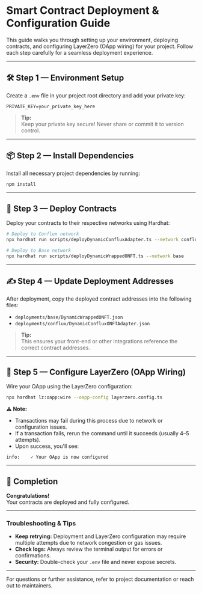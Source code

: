 # Smart Contract Deployment & Configuration Guide

This guide walks you through setting up your environment, deploying contracts, and configuring LayerZero (OApp wiring) for your project. Follow each step carefully for a seamless deployment experience.

---

## 🛠️ Step 1 — Environment Setup

Create a `.env` file in your project root directory and add your private key:

```env
PRIVATE_KEY=your_private_key_here
```

> **Tip:**  
> Keep your private key secure! Never share or commit it to version control.

---

## 📦 Step 2 — Install Dependencies

Install all necessary project dependencies by running:

```sh
npm install
```

---

## 🚀 Step 3 — Deploy Contracts

Deploy your contracts to their respective networks using Hardhat:

```sh
# Deploy to Conflux network
npx hardhat run scripts/deployDynamicConfluxAdapter.ts --network conflux

# Deploy to Base network
npx hardhat run scripts/deployDynamicWrappedONFT.ts --network base
```

---

## ✍️ Step 4 — Update Deployment Addresses

After deployment, copy the deployed contract addresses into the following files:

- `deployments/base/DynamicWrappedONFT.json`
- `deployments/conflux/DynamicConfluxONFTAdapter.json`

> **Tip:**  
> This ensures your front-end or other integrations reference the correct contract addresses.

---

## 🔗 Step 5 — Configure LayerZero (OApp Wiring)

Wire your OApp using the LayerZero configuration:

```sh
npx hardhat lz:oapp:wire --oapp-config layerzero.config.ts
```

**⚠️ Note:**
- Transactions may fail during this process due to network or configuration issues.
- If a transaction fails, rerun the command until it succeeds (usually 4–5 attempts).
- Upon success, you'll see:

```
info:    ✓ Your OApp is now configured
```

---

## 🎉 Completion

**Congratulations!**  
Your contracts are deployed and fully configured.

---

### Troubleshooting & Tips

- **Keep retrying:** Deployment and LayerZero configuration may require multiple attempts due to network congestion or gas issues.
- **Check logs:** Always review the terminal output for errors or confirmations.
- **Security:** Double-check your `.env` file and never expose secrets.

---

For questions or further assistance, refer to project documentation or reach out to maintainers.

